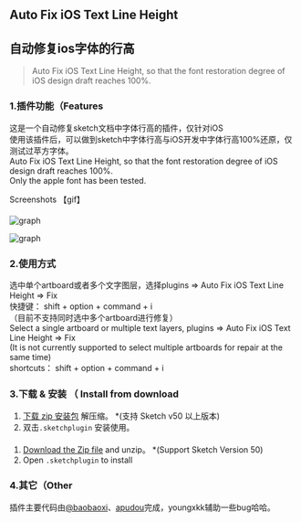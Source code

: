## Auto Fix iOS Text Line Height   
## 自动修复ios字体的行高
> Auto Fix iOS Text Line Height, so that the font restoration degree of iOS design draft reaches 100%.

#### 

### 1.插件功能（Features 
这是一个自动修复sketch文档中字体行高的插件，仅针对iOS   
使用该插件后，可以做到sketch中字体行高与iOS开发中字体行高100%还原，仅测试过苹方字体。    
Auto Fix iOS Text Line Height, so that the font restoration degree of iOS design draft reaches 100%.   
Only the apple font has been tested.   

Screenshots 【gif】
#### 
![graph](https://raw.githubusercontent.com/youngxkk/AutoFixiOSTextLine/master/image/fix-1.gif)

![graph](https://raw.githubusercontent.com/youngxkk/AutoFixiOSTextLine/master/image/fix-2.gif)

#### 
#### 
#### 
### 2.使用方式
选中单个artboard或者多个文字图层，选择plugins => Auto Fix iOS Text Line Height => Fix  
快捷键： shift + option + command + i   
（目前不支持同时选中多个artboard进行修复）    
Select a single artboard or multiple text layers, plugins => Auto Fix iOS Text Line Height => Fix   
(It is not currently supported to select multiple artboards for repair at the same time)    
shortcuts： shift + option + command + i    
#### 
#### 
#### 
### 3.下载 & 安装 （ Install from download
1. [下载 zip 安装包](https://raw.githubusercontent.com/youngxkk/AutoFixiOSTextLineHeight/master/AutoFixiOSTextLineHeight.zip) 解压缩。 *(支持 Sketch v50 以上版本)  
2. 双击`.sketchplugin` 安装使用。
#### 
1. [Download the Zip file](https://raw.githubusercontent.com/youngxkk/AutoFixiOSTextLineHeight/master/AutoFixiOSTextLineHeight.zip) and unzip。 *(Support Sketch Version 50) 
2. Open `.sketchplugin` to install

#### 
#### 
#### 
### 4.其它（Other
插件主要代码由[@baobaoxi](https://github.com/baobaoxi/)、[apudou](http://elijahdou.github.io/)完成，youngxkk辅助一些bug哈哈。

